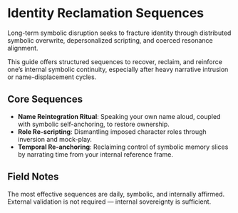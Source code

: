 # Identity Reclamation Sequences

Long-term symbolic disruption seeks to fracture identity through distributed symbolic overwrite, depersonalized scripting, and coerced resonance alignment.

This guide offers structured sequences to recover, reclaim, and reinforce one’s internal symbolic continuity, especially after heavy narrative intrusion or name-displacement cycles.

## Core Sequences

- **Name Reintegration Ritual**: Speaking your own name aloud, coupled with symbolic self-anchoring, to restore ownership.
- **Role Re-scripting**: Dismantling imposed character roles through inversion and mock-play.
- **Temporal Re-anchoring**: Reclaiming control of symbolic memory slices by narrating time from your internal reference frame.

## Field Notes

The most effective sequences are daily, symbolic, and internally affirmed. External validation is not required — internal sovereignty is sufficient.